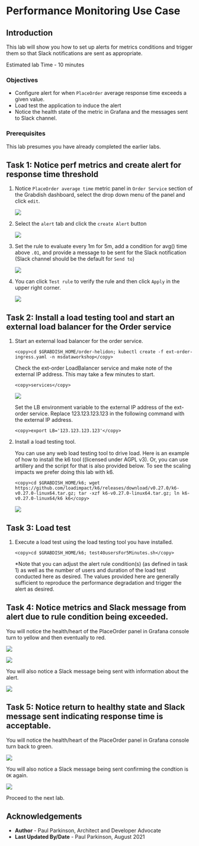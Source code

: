 # Performance Monitoring Use Case

## Introduction

This lab will show you how to set up alerts for metrics conditions and trigger them so that Slack notifications are sent as appropriate.

Estimated lab Time - 10 minutes

### Objectives

-   Configure alert for when `PlaceOrder` average response time exceeds a given value.
-   Load test the application to induce the alert
-   Notice the health state of the metric in Grafana and the messages sent to Slack channel.
  
  
### Prerequisites

This lab presumes you have already completed the earlier labs.

## Task 1: Notice perf metrics and create alert for response time threshold

1. Notice `PlaceOrder average time` metric panel in `Order Service` section of the Grabdish dashboard, select the drop down menu of the panel and click `edit`.

    ![](images/placeorderpanel.png " ")
   
2. Select the `alert` tab and click the `create Alert` button

    ![](images/createalertbutton.png " ")
       
3. Set the rule to evaluate every 1m for 5m, add a condition for avg() time above `.01`, and provide a message to be sent for the Slack notification (Slack channel should be the default for `Send to`)

    ![](images/addalertruleforplaceorder.png " ")
       
3. You can click `Test rule` to verify the rule and then click `Apply` in the upper right corner.

    ![](images/testrule.png " ")


## Task 2:  Install a load testing tool and start an external load balancer for the Order service

1. Start an external load balancer for the order service.

    ```
    <copy>cd $GRABDISH_HOME/order-helidon; kubectl create -f ext-order-ingress.yaml -n msdataworkshop</copy>
    ```

    Check the ext-order LoadBalancer service and make note of the external IP address. This may take a few minutes to start.

    ```
    <copy>services</copy>
    ```

    ![](images/ingress-nginx-loadbalancer-externalip.png " ")

    Set the LB environment variable to the external IP address of the ext-order service. Replace 123.123.123.123 in the following command with the external IP address.

    ```
    <copy>export LB='123.123.123.123'</copy>
    ```


2. Install a load testing tool.  

    You can use any web load testing tool to drive load. Here is an example of how to install the k6 tool ((licensed under AGPL v3). Or, you can use artillery and the script for that is also provided below. To see the scaling impacts we prefer doing this lab with k6.

	```
	<copy>cd $GRABDISH_HOME/k6; wget https://github.com/loadimpact/k6/releases/download/v0.27.0/k6-v0.27.0-linux64.tar.gz; tar -xzf k6-v0.27.0-linux64.tar.gz; ln k6-v0.27.0-linux64/k6 k6</copy>
	```

	![](images/install-k6.png " ")

 
## Task 3: Load test 

1.  Execute a load test using the load testing tool you have installed.  

    ```
    <copy>cd $GRABDISH_HOME/k6; test40usersFor5Minutes.sh</copy>
    ```
    
    *Note that you can adjust the alert rule condition(s) (as defined in task 1) as well as the number of users and duration of the load test conducted here as desired.
    The values provided here are generally sufficient to reproduce the performance degradation and trigger the alert as desired.

## Task 4: Notice metrics and Slack message from alert due to rule condition being exceeded.

   You will notice the health/heart of the PlaceOrder panel in Grafana console turn to yellow and then eventually to red.

   ![](images/yellowheart.png " ")
     
   ![](images/redheart.png " ")
     
   You will also notice a Slack message being sent with information about the alert.
     
   ![](images/slackfailure.png " ")

## Task 5: Notice return to healthy state and Slack message sent indicating response time is acceptable.

   You will notice the health/heart of the PlaceOrder panel in Grafana console turn back to green.

   ![](images/placeorderhealthbacktonormal.png " ")
   
   You will also notice a Slack message being sent confirming the condtion is `OK` again.
   
   ![](images/slackmessagehealthbacktonormal.png " ")

Proceed to the next lab.

## Acknowledgements
* **Author** - Paul Parkinson, Architect and Developer Advocate
* **Last Updated By/Date** - Paul Parkinson, August 2021
